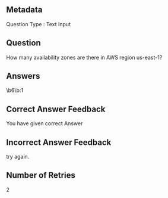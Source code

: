 ## Metadata
Question Type : Text Input

## Question
How many availability zones are there in AWS region us-east-1?

## Answers
\b6\b:1

## Correct Answer Feedback
You have given correct Answer

## Incorrect Answer Feedback
try again.

## Number of Retries
2
